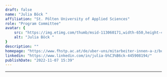```yaml
---
draft: false
name: "Julia Böck "
affiliation: "St. Pölten University of Applied Sciences"
role: "Program Committee"
avatar: {
    src: "https://img.etimg.com/thumb/msid-113060171,width-650,height-488,imgsize-712173,resizemode-75/keanu-reeves.jpg",
    alt: "Julia Böck "
}
description: ""
homepage: "https://www.fhstp.ac.at/de/uber-uns/mitarbeiter-innen-a-z/boeck-julia"
linkedin: "https://www.linkedin.com/in/julia-b%C3%B6ck-445908194/"
publishDate: "2022-11-07 15:39"
---
```

****